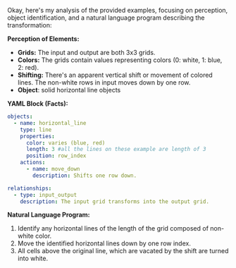 Okay, here's my analysis of the provided examples, focusing on perception, object identification, and a natural language program describing the transformation:

**Perception of Elements:**

*   **Grids:** The input and output are both 3x3 grids.
*   **Colors:** The grids contain values representing colors (0: white, 1: blue, 2: red).
*   **Shifting:** There's an apparent vertical shift or movement of colored lines. The non-white rows in input moves down by one row.
* **Object**: solid horizontal line objects

**YAML Block (Facts):**


```yaml
objects:
  - name: horizontal_line
    type: line
    properties:
      color: varies (blue, red)
      length: 3 #all the lines on these example are length of 3
      position: row_index
    actions:
      - name: move_down
        description: Shifts one row down.

relationships:
  - type: input_output
    description: The input grid transforms into the output grid.
```


**Natural Language Program:**

1.  Identify any horizontal lines of the length of the grid composed of non-white color.
2.  Move the identified horizontal lines down by one row index.
3.  All cells above the original line, which are vacated by the shift are turned into white.
